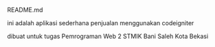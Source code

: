 README.md

ini adalah aplikasi sederhana penjualan menggunakan codeigniter

dibuat untuk tugas Pemrograman Web 2 STMIK Bani Saleh Kota Bekasi